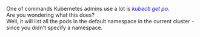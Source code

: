 One of commands Kubernetes admins use a lot is <span style="color:blue"> *kubectl get po.*<br /></span>
Are you wondering what this does?<br />
Well, it will list all the pods in the default namespace in the current cluster - since you didn't specify a namespace.<br />
